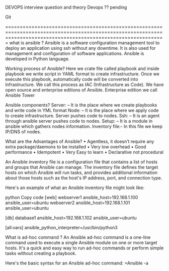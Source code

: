 DEVOPS interview question and theory
Devops ?? pending


Git














===================================================================================================================================================================
what is ansible ?
Ansible is a software configuration management tool to deploy an application using ssh without any 
downtime. It is also used for management and configuration of software applications. Ansible is 
developed in Python language.

 Working process of Ansible?
Here we crate file called playbook and inside playbook we write script in YAML format to create infrastructure. Once we execute this playbook, automatically code will be converted into Infrastructure. We call this process as IAC 
(Infrastructure as Code). We have open source and enterprise editions of Ansible. Enterprise edition we call Ansible Tower

Ansible components?
Server: – It is the place where we create playbooks and write code in YML 
format
Node: – It is the place where we apply code to create infrastructure. Server 
pushes code to nodes.
Ssh: – It is an agent through ansible server pushes code to nodes.
Setup: – It is a module in ansible which gathers nodes information.
Inventory file:- In this file we keep IP/DNS of nodes.

What are the Advantages of Ansible?
• Agentless, it doesn’t require any extra package/daemons to be installed
• Very low overhead
• Good performance
• Idempotent
• Very Easy to learn
• Declarative not procedural

An Ansible inventory file is a configuration file that contains a list of hosts and groups that Ansible can manage. The inventory file defines the target hosts on which Ansible will run tasks, and provides additional information about those hosts such as the host's IP address, port, and connection type.

Here's an example of what an Ansible inventory file might look like:

python
Copy code
[web]
webserver1 ansible_host=192.168.1.100 ansible_user=ubuntu
webserver2 ansible_host=192.168.1.101 ansible_user=ubuntu

[db]
database1 ansible_host=192.168.1.102 ansible_user=ubuntu

[all:vars]
ansible_python_interpreter=/usr/bin/python3


What is ad-hoc command ?
An Ansible ad-hoc command is a one-line command used to execute a single Ansible module on one or more target hosts. It's a quick and easy way to run ad-hoc commands or perform simple tasks without creating a playbook.

Here's the basic syntax for an Ansible ad-hoc command:
=Ansible <host-name> -a <argument>  <what you want to do.>
 

